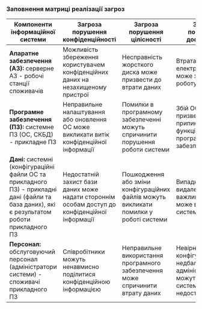 ### Заповнення матриці реалізації загроз
| **Компоненти інформаційної системи**                              | **Загроза порушення конфіденційності**                                                | **Загроза порушення цілісності**                                           | **Загроза порушення доступності**                                   |
|-------------------------------------------------------------------|---------------------------------------------------------------------------------------|----------------------------------------------------------------------------|----------------------------------------------------------------------|
| **Апаратне забезпечення (АЗ):** серверне АЗ - робочі станції споживачів | Можливість збереження користувачем конфіденційних даних на незахищеному пристрої             | Несправність жорсткого диска може призвести до втрати даних   | Втрата електропостачання може зупинити роботу системи               |
| **Програмне забезпечення (ПЗ):** системне ПЗ (ОС, СКБД) - прикладне ПЗ | Неправильне налаштування або оновлення ОС може викликати витік конфіденційної інформації | Помилки в програмному забезпеченні можуть спричинити порушення роботи системи | Збій ОС може призвести до припинення функціонування програмного забезпечення |
| **Дані:** системні (конфігураційні файли ОС та прикладного ПЗ) - прикладні дані (файли та база даних), які є результатом роботи прикладного ПЗ | Недостатній захист бази даних може надати стороннім особам доступ до конфіденційної інформації | Пошкодження або зміни конфігураційних файлів можуть викликати помилки у роботі системи | Випадкове видалення важливих файлів може вивести систему з ладу      |
| **Персонал:** обслуговуючий персонал (адміністратори системи) - споживачі прикладного ПЗ | Співробітники можуть ненавмисно поділитися конфіденційною інформацією                  | Неправильне використання програмного забезпечення може спричинити втрату даних | Невірна конфігурація або недбале адміністрування можуть зробити систему недоступною |

